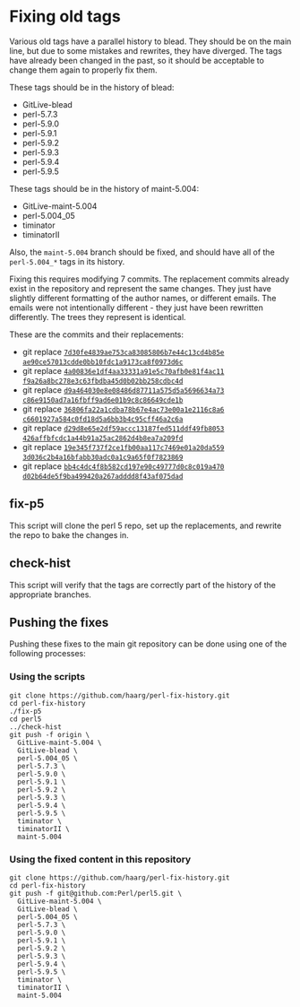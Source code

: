 # Fixing old tags

Various old tags have a parallel history to blead. They should be on the main
line, but due to some mistakes and rewrites, they have diverged. The tags have
already been changed in the past, so it should be acceptable to change them
again to properly fix them.

These tags should be in the history of blead:

  - GitLive-blead
  - perl-5.7.3
  - perl-5.9.0
  - perl-5.9.1
  - perl-5.9.2
  - perl-5.9.3
  - perl-5.9.4
  - perl-5.9.5

These tags should be in the history of maint-5.004:

  - GitLive-maint-5.004
  - perl-5.004_05
  - timinator
  - timinatorII

Also, the `maint-5.004` branch should be fixed, and should have all of the
`perl-5.004_*` tags in its history.

Fixing this requires modifying 7 commits. The replacement commits already
exist in the repository and represent the same changes. They just have
slightly different formatting of the author names, or different emails. The
emails were not intentionally different - they just have been rewritten
differently. The trees they represent is identical.

These are the commits and their replacements:

  - git replace [`7d30fe4839ae753ca83085806b7e44c13cd4b85e`](https://github.com/Perl/perl5/commit/7d30fe4839ae753ca83085806b7e44c13cd4b85e) [`ae90ce57013cdde0bb10fdc1a9173ca8f0973d6c`](https://github.com/Perl/perl5/commit/ae90ce57013cdde0bb10fdc1a9173ca8f0973d6c)
  - git replace [`4a00836e1df4aa33331a91e5c70afb0e81f4ac11`](https://github.com/Perl/perl5/commit/4a00836e1df4aa33331a91e5c70afb0e81f4ac11) [`f9a26a8bc278e3c63fbdba45d0b02bb258cdbc4d`](https://github.com/Perl/perl5/commit/f9a26a8bc278e3c63fbdba45d0b02bb258cdbc4d)
  - git replace [`d9a464030e8e08486d87711a575d5a5696634a73`](https://github.com/Perl/perl5/commit/d9a464030e8e08486d87711a575d5a5696634a73) [`c86e9150ad7a16fbff9ad6e01b9c8c86649cde1b`](https://github.com/Perl/perl5/commit/c86e9150ad7a16fbff9ad6e01b9c8c86649cde1b)
  - git replace [`36806fa22a1cdba78b67e4ac73e00a1e2116c8a6`](https://github.com/Perl/perl5/commit/36806fa22a1cdba78b67e4ac73e00a1e2116c8a6) [`c6601927a584c0fd18d5a6bb3b4c95cff46a2c6a`](https://github.com/Perl/perl5/commit/c6601927a584c0fd18d5a6bb3b4c95cff46a2c6a)
  - git replace [`d29d8e65e2df59accc13187fed511ddf49fb8053`](https://github.com/Perl/perl5/commit/d29d8e65e2df59accc13187fed511ddf49fb8053) [`426affbfcdc1a44b91a25ac2862d4b8ea7a209fd`](https://github.com/Perl/perl5/commit/426affbfcdc1a44b91a25ac2862d4b8ea7a209fd)
  - git replace [`19e345f737f2ce1fb00aa117c7469e01a20da559`](https://github.com/Perl/perl5/commit/19e345f737f2ce1fb00aa117c7469e01a20da559) [`3d036c2b4a16bfabb30adc0a1c9a65f0f7823869`](https://github.com/Perl/perl5/commit/3d036c2b4a16bfabb30adc0a1c9a65f0f7823869)
  - git replace [`bb4c4dc4f8b582cd197e90c49777d0c8c019a470`](https://github.com/Perl/perl5/commit/bb4c4dc4f8b582cd197e90c49777d0c8c019a470) [`d02b64de5f9ba499420a267adddd8f43af075dad`](https://github.com/Perl/perl5/commit/d02b64de5f9ba499420a267adddd8f43af075dad)

## fix-p5

This script will clone the perl 5 repo, set up the replacements, and rewrite
the repo to bake the changes in.

## check-hist

This script will verify that the tags are correctly part of the history of
the appropriate branches.

## Pushing the fixes

Pushing these fixes to the main git repository can be done using one of the
following processes:

### Using the scripts

```
git clone https://github.com/haarg/perl-fix-history.git
cd perl-fix-history
./fix-p5
cd perl5
../check-hist
git push -f origin \
  GitLive-maint-5.004 \
  GitLive-blead \
  perl-5.004_05 \
  perl-5.7.3 \
  perl-5.9.0 \
  perl-5.9.1 \
  perl-5.9.2 \
  perl-5.9.3 \
  perl-5.9.4 \
  perl-5.9.5 \
  timinator \
  timinatorII \
  maint-5.004
```

### Using the fixed content in this repository

```
git clone https://github.com/haarg/perl-fix-history.git
cd perl-fix-history
git push -f git@github.com:Perl/perl5.git \
  GitLive-maint-5.004 \
  GitLive-blead \
  perl-5.004_05 \
  perl-5.7.3 \
  perl-5.9.0 \
  perl-5.9.1 \
  perl-5.9.2 \
  perl-5.9.3 \
  perl-5.9.4 \
  perl-5.9.5 \
  timinator \
  timinatorII \
  maint-5.004
```
